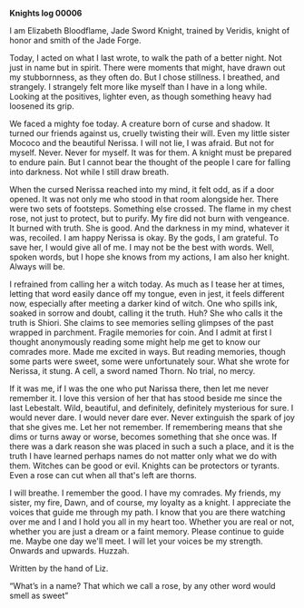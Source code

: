 <!-- title: Elizabeth's Journal Entry: Day 7 -->

**Knights log 00006**

I am Elizabeth Bloodflame, Jade Sword Knight, trained by Veridis, knight of honor and smith of the Jade Forge.

Today, I acted on what I last wrote, to walk the path of a better night. Not just in name but in spirit. There were moments that might, have drawn out my stubbornness, as they often do. But I chose stillness. I breathed, and strangely. I strangely felt more like myself than I have in a long while. Looking at the positives, lighter even, as though something heavy had loosened its grip.

We faced a mighty foe today. A creature born of curse and shadow. It turned our friends against us, cruelly twisting their will. Even my little sister Mococo and the beautiful Nerissa. I will not lie, I was afraid. But not for myself. Never. Never for myself. It was for them. A knight must be prepared to endure pain. But I cannot bear the thought of the people I care for falling into darkness. Not while I still draw breath.

When the cursed Nerissa reached into my mind, it felt odd, as if a door opened. It was not only me who stood in that room alongside her. There were two sets of footsteps. Something else crossed. The flame in my chest rose, not just to protect, but to purify. My fire did not burn with vengeance. It burned with truth. She is good. And the darkness in my mind, whatever it was, recoiled. I am happy Nerissa is okay. By the gods, I am grateful. To save her, I would give all of me. I may not be the best with words. Well, spoken words, but I hope she knows from my actions, I am also her knight. Always will be.

I refrained from calling her a witch today. As much as I tease her at times, letting that word easily dance off my tongue, even in jest, it feels different now, especially after meeting a darker kind of witch. One who spills ink, soaked in sorrow and doubt, calling it the truth. Huh? She who calls it the truth is Shiori. She claims to see memories selling glimpses of the past wrapped in parchment. Fragile memories for coin. And I admit at first I thought anonymously reading some might help me get to know our comrades more. Made me excited in ways. But reading memories, though some parts were sweet, some were unfortunately sour. What she wrote for Nerissa, it stung. A cell, a sword named Thorn. No trial, no mercy. 

If it was me, if I was the one who put Narissa there, then let me never remember it. I love this version of her that has stood beside me since the last Lebestalt. Wild, beautiful, and definitely, definitely mysterious for sure. I would never dare. I would never dare ever. Never extinguish the spark of joy that she gives me. Let her not remember. If remembering means that she dims or turns away or worse, becomes something that she once was. If there was a dark reason she was placed in such a such a place, and it is the truth I have learned perhaps names do not matter only what we do with them. Witches can be good or evil. Knights can be protectors or tyrants. Even a rose can cut when all that's left are thorns. 

I will breathe. I remember the good. I have my comrades. My friends, my sister, my fire, Dawn, and of course, my loyalty as a knight. I appreciate the voices that guide me through my path. I know that you are there watching over me and I and I hold you all in my heart too. Whether you are real or not, whether you are just a dream or a faint memory. Please continue to guide me. Maybe one day we'll meet. I will let your voices be my strength. Onwards and upwards. Huzzah. 

Written by the hand of Liz. 

“What’s in a name? That which we call a rose, by any other word would smell as sweet”
